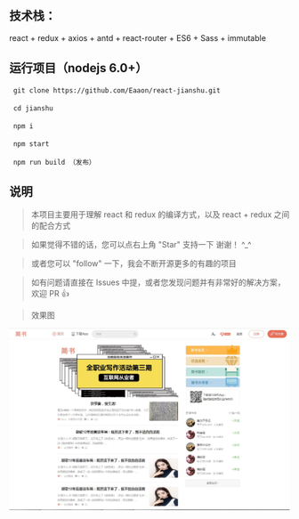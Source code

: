 
## 技术栈：
  react + redux + axios + antd + react-router + ES6 + Sass + immutable


## 运行项目（nodejs 6.0+）

```
 git clone https://github.com/Eaaon/react-jianshu.git

 cd jianshu

 npm i 
  
 npm start

 npm run build （发布）
```


## 说明

>  本项目主要用于理解 react 和 redux 的编译方式，以及 react + redux 之间的配合方式

>  如果觉得不错的话，您可以点右上角 "Star" 支持一下 谢谢！ ^_^

>  或者您可以 "follow" 一下，我会不断开源更多的有趣的项目

>  如有问题请直接在 Issues 中提，或者您发现问题并有非常好的解决方案，欢迎 PR 👍

>  效果图
<img src="https://github.com/Eaaon/react-jianshu/blob/master/src/assets/effect-picture.JPG" width="880px" title=""  alt=""/>
